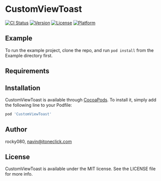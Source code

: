 # CustomViewToast

[![CI Status](https://img.shields.io/travis/rocky080/CustomViewToast.svg?style=flat)](https://travis-ci.org/rocky080/CustomViewToast)
[![Version](https://img.shields.io/cocoapods/v/CustomViewToast.svg?style=flat)](https://cocoapods.org/pods/CustomViewToast)
[![License](https://img.shields.io/cocoapods/l/CustomViewToast.svg?style=flat)](https://cocoapods.org/pods/CustomViewToast)
[![Platform](https://img.shields.io/cocoapods/p/CustomViewToast.svg?style=flat)](https://cocoapods.org/pods/CustomViewToast)

## Example

To run the example project, clone the repo, and run `pod install` from the Example directory first.

## Requirements

## Installation

CustomViewToast is available through [CocoaPods](https://cocoapods.org). To install
it, simply add the following line to your Podfile:

```ruby
pod 'CustomViewToast'
```

## Author

rocky080, navin@itoneclick.com

## License

CustomViewToast is available under the MIT license. See the LICENSE file for more info.
